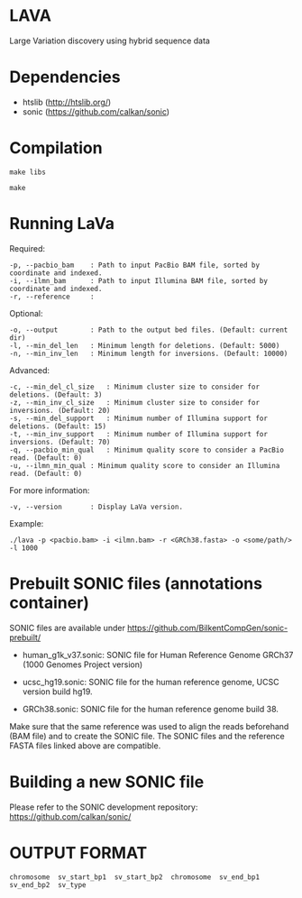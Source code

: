 LAVA
====

Large Variation discovery using hybrid sequence data

Dependencies
=============

 * htslib (http://htslib.org/)
 * sonic  (https://github.com/calkan/sonic)

Compilation
===========

	make libs
	
	make
	

Running LaVa
============

Required:

	-p, --pacbio_bam	: Path to input PacBio BAM file, sorted by coordinate and indexed.
	-i, --ilmn_bam		: Path to input Illumina BAM file, sorted by coordinate and indexed.
	-r, --reference		: 

Optional:

	-o, --output		: Path to the output bed files. (Default: current dir)
	-l, --min_del_len	: Minimum length for deletions. (Default: 5000)
	-n, --min_inv_len	: Minimum length for inversions. (Default: 10000)

Advanced:

	-c, --min_del_cl_size	: Minimum cluster size to consider for deletions. (Default: 3)
	-z, --min_inv_cl_size	: Minimum cluster size to consider for inversions. (Default: 20)
	-s, --min_del_support	: Minimum number of Illumina support for deletions. (Default: 15)
	-t, --min_inv_support	: Minimum number of Illumina support for inversions. (Default: 70)
	-q, --pacbio_min_qual	: Minimum quality score to consider a PacBio read. (Default: 0)
	-u, --ilmn_min_qual	: Minimum quality score to consider an Illumina read. (Default: 0)

For more information:

	-v, --version		: Display LaVa version.

Example:

	./lava -p <pacbio.bam> -i <ilmn.bam> -r <GRCh38.fasta> -o <some/path/> -l 1000

Prebuilt SONIC files (annotations container)
==================================

SONIC files are available under https://github.com/BilkentCompGen/sonic-prebuilt/

 * human_g1k_v37.sonic: SONIC file for Human Reference Genome GRCh37 (1000 Genomes Project version)

 * ucsc_hg19.sonic: SONIC file for the human reference genome, UCSC version build hg19.

 * GRCh38.sonic: SONIC file for the human reference genome build 38.
	
Make sure that the same reference was used to align the reads beforehand (BAM file) and to create the SONIC file. The SONIC files and the reference FASTA files linked above are compatible.

Building a new SONIC file
=======================

Please refer to the SONIC development repository: https://github.com/calkan/sonic/

OUTPUT FORMAT
=============

	chromosome  sv_start_bp1  sv_start_bp2  chromosome  sv_end_bp1  sv_end_bp2  sv_type
